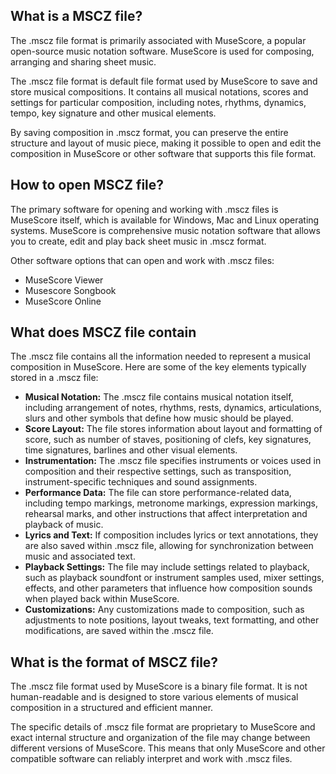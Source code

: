 ## What is a MSCZ file?

The .mscz file format is primarily associated with MuseScore, a popular open-source music notation software. MuseScore is used for composing, arranging and sharing sheet music.

The .mscz file format is default file format used by MuseScore to save and store musical compositions. It contains all musical notations, scores and settings for particular composition, including notes, rhythms, dynamics, tempo, key signature and other musical elements.

By saving composition in .mscz format, you can preserve the entire structure and layout of music piece, making it possible to open and edit the composition in MuseScore or other software that supports this file format.

## How to open MSCZ file?

The primary software for opening and working with .mscz files is MuseScore itself, which is available for Windows, Mac and Linux operating systems. MuseScore is comprehensive music notation software that allows you to create, edit and play back sheet music in .mscz format.

Other software options that can open and work with .mscz files:

- MuseScore Viewer
- Musescore Songbook
- MuseScore Online

## What does MSCZ file contain

The .mscz file contains all the information needed to represent a musical composition in MuseScore. Here are some of the key elements typically stored in a .mscz file:

- **Musical Notation:** The .mscz file contains musical notation itself, including arrangement of notes, rhythms, rests, dynamics, articulations, slurs and other symbols that define how music should be played.
- **Score Layout:** The file stores information about layout and formatting of score, such as number of staves, positioning of clefs, key signatures, time signatures, barlines and other visual elements.
- **Instrumentation:** The .mscz file specifies instruments or voices used in composition and their respective settings, such as transposition, instrument-specific techniques and sound assignments.
- **Performance Data:** The file can store performance-related data, including tempo markings, metronome markings, expression markings, rehearsal marks, and other instructions that affect interpretation and playback of music.
- **Lyrics and Text:** If composition includes lyrics or text annotations, they are also saved within .mscz file, allowing for synchronization between music and associated text.
- **Playback Settings:** The file may include settings related to playback, such as playback soundfont or instrument samples used, mixer settings, effects, and other parameters that influence how composition sounds when played back within MuseScore.
- **Customizations:** Any customizations made to composition, such as adjustments to note positions, layout tweaks, text formatting, and other modifications, are saved within the .mscz file.

## What is the format of MSCZ file?

The .mscz file format used by MuseScore is a binary file format. It is not human-readable and is designed to store various elements of musical composition in a structured and efficient manner.

The specific details of .mscz file format are proprietary to MuseScore and exact internal structure and organization of the file may change between different versions of MuseScore. This means that only MuseScore and other compatible software can reliably interpret and work with .mscz files.
